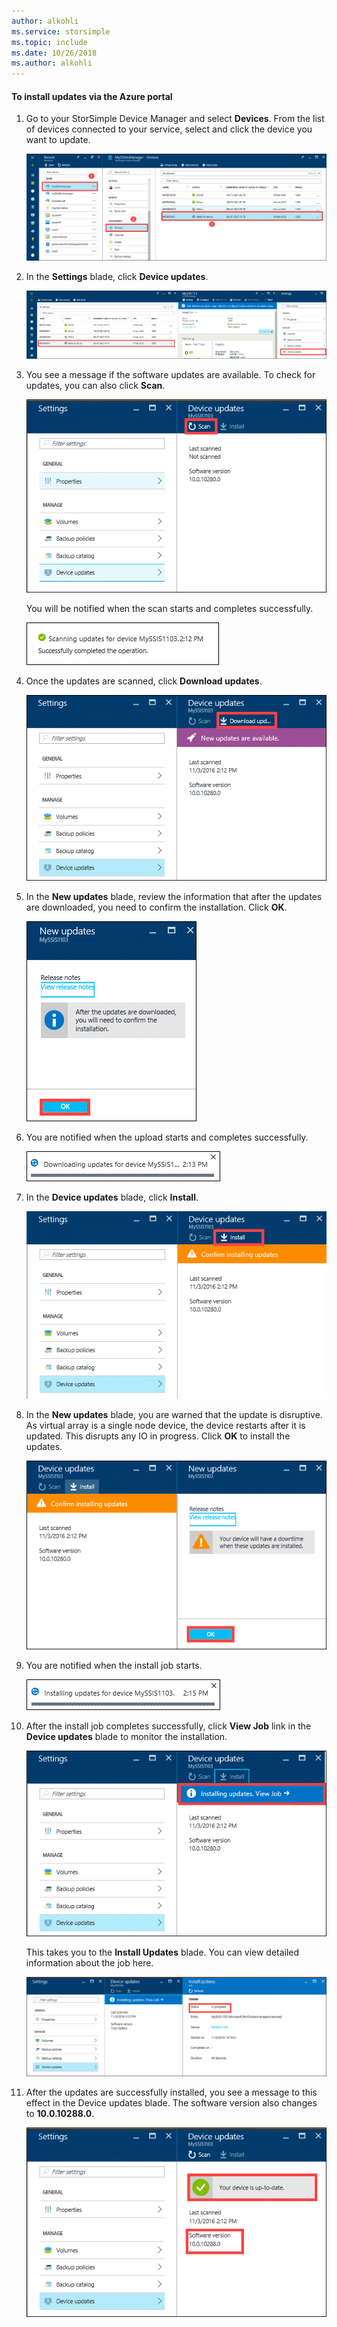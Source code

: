 ```yaml
---
author: alkohli
ms.service: storsimple
ms.topic: include
ms.date: 10/26/2018
ms.author: alkohli
---
```


#### To install updates via the Azure portal

1. Go to your StorSimple Device Manager and select **Devices**. From the list of devices connected to your service, select and click the device you want to update. 

    ![In Recent, Device Manager MySSDevManager is highlighted and selected, Devices is highlighted and selected, and device MYSSIS1103 is highlighted and selected.](../includes/media/storsimple-virtual-array-install-update-via-portal/azupdate1m.png) 

2. In the **Settings** blade, click **Device updates**. 

    ![Information for MYSSIS1103 appears. In Settings, Device updates is highlighted.](../includes/media/storsimple-virtual-array-install-update-via-portal/azupdate2m.png)  

3. You see a message if the software updates are available. To check for updates, you can also click **Scan**.

    ![In the The Device updates pane the Scan button is highlighted. There is a four-line message: Last scanned / Not scanned / Software version / 10.0.10280.0.](../includes/media/storsimple-virtual-array-install-update-via-portal/azupdate3m.png)

    You will be notified when the scan starts and completes successfully.

    ![The notification says "Scanning updates for device MySSIS1103.2:12 PM / Successfully completed the operation".](../includes/media/storsimple-virtual-array-install-update-via-portal/azupdate5m.png)

4. Once the updates are scanned, click **Download updates**. 

    ![The Device updates pane says "New updates are available", and "Last scanned / 11/3/2016 2:12 PM / Software version / 10.0.10280.0". The version is highlighted.](../includes/media/storsimple-virtual-array-install-update-via-portal/azupdate6m.png)

5. In the **New updates** blade, review the information that after the updates are downloaded, you need to confirm the installation. Click **OK**.

    ![The New updates pane says "After the updates are downloaded, you will need to confirm the installation". The OK button is highlighted.](../includes/media/storsimple-virtual-array-install-update-via-portal/azupdate7m.png)

6. You are notified when the upload starts and completes successfully.

     ![The notification says "Downloading updates for device MySSIS… 2:13 PM".](../includes/media/storsimple-virtual-array-install-update-via-portal/azupdate8m.png)

5. In the **Device updates** blade, click **Install**.

     ![The Device updates pane shows the message "Confirm installing updates". The Install button is highlighted.](../includes/media/storsimple-virtual-array-install-update-via-portal/azupdate11m.png)   

6. In the **New updates** blade, you are warned that the update is disruptive. As virtual array is a single node device, the device restarts after it is updated. This disrupts any IO in progress. Click **OK** to install the updates. 

    ![The message in the New updates pane is "Your device will have a downtime when these updates are installed". The OK button is highlighted.](../includes/media/storsimple-virtual-array-install-update-via-portal/azupdate12m.png) 

7. You are notified when the install job starts. 

    ![The notification says "Installing updates for device MYSSIS1103". 2:15 PM.](../includes/media/storsimple-virtual-array-install-update-via-portal/azupdate13m.png)

8.  After the install job completes successfully, click **View Job** link in the **Device updates** blade to monitor the installation. 

    ![In the Device updates pane, the link labelled "Installing updates. View Job" is highlighted.](../includes/media/storsimple-virtual-array-install-update-via-portal/azupdate15m.png)

    This takes you to the **Install Updates** blade. You can view detailed information about the job here.

    ![The Install Updates pane has installation information, including device, status, duration, start time, and stop time.](../includes/media/storsimple-virtual-array-install-update-via-portal/azupdate16m.png)

9. After the updates are successfully installed, you see a message to this effect in the Device updates blade. The software version also changes to **10.0.10288.0**. 

    ![The Device updates pane shows "Your device is up-to-date" and provides the software version (10.0.10288.0).](../includes/media/storsimple-virtual-array-install-update-via-portal/azupdate17m.png)
